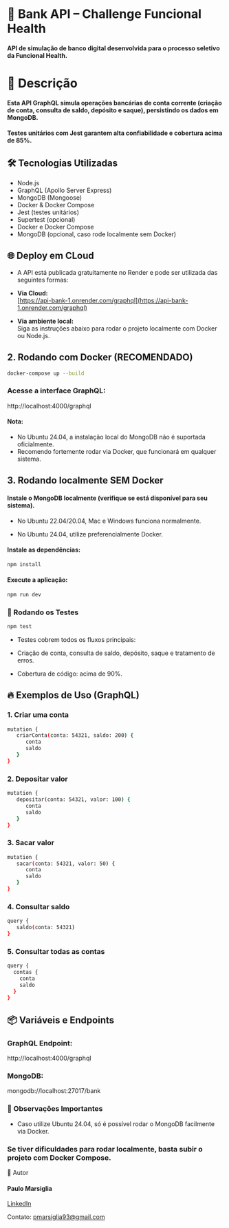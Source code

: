 # 🚀 Bank API – Challenge Funcional Health

#### API de simulação de banco digital desenvolvida para o processo seletivo da Funcional Health.

# 📖 Descrição

#### Esta API GraphQL simula operações bancárias de conta corrente (criação de conta, consulta de saldo, depósito e saque), persistindo os dados em MongoDB.

#### Testes unitários com Jest garantem alta confiabilidade e cobertura acima de 85%.

## 🛠️ Tecnologias Utilizadas

- Node.js
- GraphQL (Apollo Server Express)
- MongoDB (Mongoose)
- Docker & Docker Compose
- Jest (testes unitários)
- Supertest (opcional)
- Docker e Docker Compose
- MongoDB (opcional, caso rode localmente sem Docker)


## 🌐 Deploy em CLoud

- A API está publicada gratuitamente no Render e pode ser utilizada das seguintes formas:

- **Via Cloud:**  
  [https://api-bank-1.onrender.com/graphql](https://api-bank-1.onrender.com/graphql)
- **Via ambiente local:**  
  Siga as instruções abaixo para rodar o projeto localmente com Docker ou Node.js.


## 2. Rodando com Docker (RECOMENDADO)

```bash
docker-compose up --build
```

### Acesse a interface GraphQL:

http://localhost:4000/graphql

#### Nota:

- No Ubuntu 24.04, a instalação local do MongoDB não é suportada oficialmente.
- Recomendo fortemente rodar via Docker, que funcionará em qualquer sistema.

## 3. Rodando localmente SEM Docker

#### Instale o MongoDB localmente (verifique se está disponível para seu sistema).

- No Ubuntu 22.04/20.04, Mac e Windows funciona normalmente.

- No Ubuntu 24.04, utilize preferencialmente Docker.

#### Instale as dependências:

```bash
npm install
```

#### Execute a aplicação:

```bash
npm run dev
```

### 🧪 Rodando os Testes

```bash
npm test
```

- Testes cobrem todos os fluxos principais:
- Criação de conta, consulta de saldo, depósito, saque e tratamento de erros.

- Cobertura de código: acima de 90%.

## 🔥 Exemplos de Uso (GraphQL)

### 1. Criar uma conta

```bash
mutation {
   criarConta(conta: 54321, saldo: 200) {
      conta
      saldo
   }
}
```

### 2. Depositar valor

```bash
mutation {
   depositar(conta: 54321, valor: 100) {
      conta
      saldo
   }
}
```

### 3. Sacar valor

```bash
mutation {
   sacar(conta: 54321, valor: 50) {
      conta
      saldo
   }
}
```

### 4. Consultar saldo

```bash
query {
   saldo(conta: 54321)
}
```

### 5. Consultar todas as contas

```bash
query {
  contas {
    conta
    saldo
  }
}
```

## 📦 Variáveis e Endpoints

### GraphQL Endpoint:

http://localhost:4000/graphql

### MongoDB:

mongodb://localhost:27017/bank

### 📝 Observações Importantes

- Caso utilize Ubuntu 24.04, só é possível rodar o MongoDB facilmente via Docker.

### Se tiver dificuldades para rodar localmente, basta subir o projeto com Docker Compose.

👤 Autor

#### Paulo Marsiglia

[LinkedIn](https://www.linkedin.com/in/paulomarsiglia/)

Contato: pmarsiglia93@gmail.com
